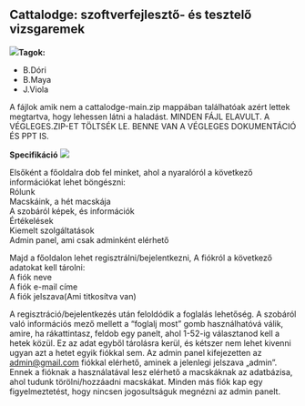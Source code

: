<h2>Cattalodge: szoftverfejlesztő- és tesztelő vizsgaremek</h2>
<b><img src="https://pixels.crd.co/assets/images/gallery40/313d59c5.gif?v=dd736185">Tagok:</b>
<ul>
 <li>
  B.Dóri
 </li>
 <li>
  B.Maya
 </li>
 <li>
  J.Viola
 </li>
</ul>

<p>A fájlok amik nem a cattalodge-main.zip mappában találhatóak azért lettek megtartva, hogy lehessen látni a haladást. MINDEN FÁJL ELAVULT. A VÉGLEGES.ZIP-ET TÖLTSÉK LE. BENNE VAN A VÉGLEGES DOKUMENTÁCIÓ ÉS PPT IS.</p>

<b>Specifikáció</b> <img src="https://graphic.neocities.org/tumblr_inline_otb6gpi3cv1rgjs1f_500.gif">

Elsőként a főoldalra dob fel minket, ahol a nyaralóról a következő információkat lehet böngészni:<br>
Rólunk<br>
Macskáink, a hét macskája<br>
A szobáról képek, és információk<br>
Értékelések<br>
Kiemelt szolgáltatások<br>
Admin panel, ami csak adminként elérhető<br>

Majd a főoldalon lehet regisztrálni/bejelentkezni, 
A fiókról a következő adatokat kell tárolni:<br>
A fiók neve<br>
A fiók e-mail címe<br>
A fiók jelszava(Ami titkosítva van)

 

A regisztráció/bejelentkezés után feloldódik a foglalás lehetőség. A szobáról való információs mező mellett a “foglalj most” gomb használhatóvá válik, amire, ha rákattintasz, feldob egy panelt, ahol 1-52-ig választanod kell a hetek közül. Ez az adat egyből tárolásra kerül, és kétszer nem lehet kivenni ugyan azt a hetet egyik fiókkal sem.
Az admin panel kifejezetten az admin@gmail.com fiókkal elérhető, aminek a jelenlegi jelszava „admin”. Ennek a fióknak a használatával lesz elérhető a macskáknak az adatbázisa, ahol tudunk törölni/hozzáadni macskákat. Minden más fiók kap egy figyelmeztetést, hogy nincsen jogosultságuk megnézni az admin panelt.


